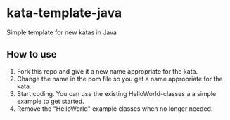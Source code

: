 kata-template-java
==================

Simple template for new katas in Java

How to use
----------
1. Fork this repo and give it a new name appropriate for the kata.
2. Change the name in the pom file so you get a name appropriate for the kata.
3. Start coding. You can use the existing HelloWorld-classes a a simple example to get started.
4. Remove the "HelloWorld" example classes when no longer needed.
